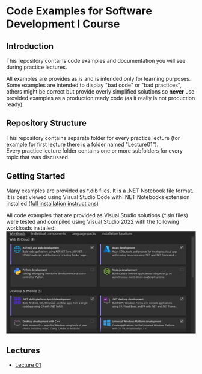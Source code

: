 # Code Examples for Software Development I Course

## Introduction

This repository contains code examples and documentation you will see during practice lectures.  

All examples are provides as is and is intended only for learning purposes. Some examples are intended to display "bad code" or "bad practices", others might be correct but provide overly simplified solutions so **never** use provided examples as a production ready code (as it really is not production ready).

## Repository Structure

This repository contains separate folder for every practice lecture (for example for first lecture there is a folder named "Lecture01").  
Every practice lecture folder contains one or more subfolders for every topic that was discussed.

## Getting Started

Many examples are provided as *.dib files. It is a .NET Notebook file format. It is best viewed using Visual Studio Code with .NET Notebooks extension installed ([full installation instructions](https://github.com/dotnet/interactive/blob/main/docs/install-dotnet-interactive.md#visual-studio-code))

All code examples that are provided as Visual Studio solutions (*.sln files) were tested and compiled using Visual Studio 2022 with the following workloads installed:
![workloads](images/vs_install.png)

## Lectures

- [Lecture 01](Lecture01/README.md)